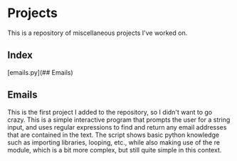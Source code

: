# Projects
This is a repository of miscellaneous projects I've worked on.

## Index
[emails.py](## Emails)

## Emails
This is the first project I added to the repository, so I didn't want to go crazy. This is a simple interactive program that prompts the user for a string input, and uses regular expressions to find and return any email addresses that are contained in the text. The script shows basic python knowledge such as importing libraries, looping, etc., while also making use of the re module, which is a bit more complex, but still quite simple in this context.
